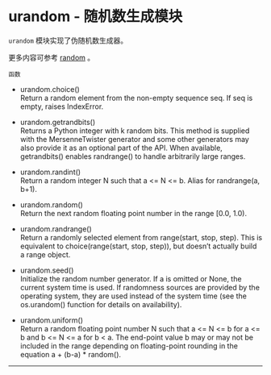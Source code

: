 # **urandom** - 随机数生成模块
`urandom` 模块实现了伪随机数生成器。

更多内容可参考 [random](https://docs.python.org/3/library/random.html?highlight=random#module-random) 。

`函数` 

- urandom.choice()  
  Return a random element from the non-empty sequence seq. If seq is empty, raises IndexError.

- urandom.getrandbits()  
  Returns a Python integer with k random bits. This method is supplied with the MersenneTwister generator and some other generators may also provide it as an optional part of the API. When available, getrandbits() enables randrange() to handle arbitrarily large ranges.

- urandom.randint()  
  Return a random integer N such that a <= N <= b. Alias for randrange(a, b+1).

- urandom.random()  
  Return the next random floating point number in the range [0.0, 1.0).

- urandom.randrange()  
  Return a randomly selected element from range(start, stop, step). This is equivalent to choice(range(start, stop, step)), but doesn’t actually build a range object.


- urandom.seed()  
  Initialize the random number generator.
  If a is omitted or None, the current system time is used. If randomness sources are provided by the operating system, they are used instead of the system time (see the os.urandom() function for details on availability).

- urandom.uniform()  
  Return a random floating point number N such that a <= N <= b for a <= b and b <= N <= a for b < a.
  The end-point value b may or may not be included in the range depending on floating-point rounding in the equation a + (b-a) * random().


----------